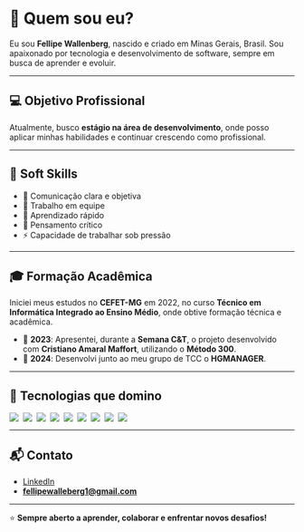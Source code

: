 # 👋 Quem sou eu?  
Eu sou **Fellipe Wallenberg**, nascido e criado em Minas Gerais, Brasil. Sou apaixonado por tecnologia e desenvolvimento de software, sempre em busca de aprender e evoluir.  

---

## 💻 Objetivo Profissional  
Atualmente, busco **estágio na área de desenvolvimento**, onde posso aplicar minhas habilidades e continuar crescendo como profissional.  

---

## 🌟 Soft Skills  
- 💬 Comunicação clara e objetiva  
- 👥 Trabalho em equipe  
- 🧠 Aprendizado rápido  
- 🧩 Pensamento crítico  
- ⚡ Capacidade de trabalhar sob pressão  

---

## 🎓 Formação Acadêmica  
Iniciei meus estudos no **CEFET-MG** em 2022, no curso **Técnico em Informática Integrado ao Ensino Médio**, onde obtive formação técnica e acadêmica.  

- 📌 **2023**: Apresentei, durante a **Semana C&T**, o projeto desenvolvido com **Cristiano Amaral Maffort**, utilizando o **Método 300**.
-  📌 **2024**: Desenvolvi junto ao meu grupo de TCC o **HGMANAGER**.  


---

## 🚀 Tecnologias que domino  
<div style="display: flex; gap: 8px; flex-wrap: wrap;">

<img src="https://img.shields.io/badge/C-00599C?style=for-the-badge&logo=c&logoColor=white" />
<img src="https://img.shields.io/badge/Java-ED8B00?style=for-the-badge&logo=openjdk&logoColor=white" />
<img src="https://img.shields.io/badge/PHP-777BB4?style=for-the-badge&logo=php&logoColor=white" />
<img src="https://img.shields.io/badge/Vue.js-35495E?style=for-the-badge&logo=vue.js&logoColor=4FC08D" />
<img src="https://img.shields.io/badge/PostgreSQL-316192?style=for-the-badge&logo=postgresql&logoColor=white" />
<img src="https://img.shields.io/badge/JavaScript-F7DF1E?style=for-the-badge&logo=javascript&logoColor=black" />
<img src="https://img.shields.io/badge/HTML-239120?style=for-the-badge&logo=html5&logoColor=white" />
<img src="https://img.shields.io/badge/CSS-239120?&style=for-the-badge&logo=css3&logoColor=white" />
<img src="https://img.shields.io/badge/TypeScript-007ACC?style=for-the-badge&logo=typescript&logoColor=white" />

</div>

---

## 📬 Contato  
- [LinkedIn](https://www.linkedin.com/in/fellipe-wallenberg-cardoso-gregorio-540825205/)  
- **fellipewalleberg1@gmail.com**  

---  

⭐ **Sempre aberto a aprender, colaborar e enfrentar novos desafios!**
